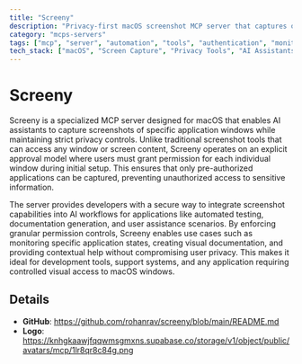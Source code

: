 ```yaml
---
title: "Screeny"
description: "Privacy-first macOS screenshot MCP server that captures only pre-approved application windows with explicit user consent."
category: "mcps-servers"
tags: ["mcp", "server", "automation", "tools", "authentication", "monitoring"]
tech_stack: ["macOS", "Screen Capture", "Privacy Tools", "AI Assistants", "Application Monitoring"]
---
```


# Screeny

Screeny is a specialized MCP server designed for macOS that enables AI assistants to capture screenshots of specific application windows while maintaining strict privacy controls. Unlike traditional screenshot tools that can access any window or screen content, Screeny operates on an explicit approval model where users must grant permission for each individual window during initial setup. This ensures that only pre-authorized applications can be captured, preventing unauthorized access to sensitive information.

The server provides developers with a secure way to integrate screenshot capabilities into AI workflows for applications like automated testing, documentation generation, and user assistance scenarios. By enforcing granular permission controls, Screeny enables use cases such as monitoring specific application states, creating visual documentation, and providing contextual help without compromising user privacy. This makes it ideal for development tools, support systems, and any application requiring controlled visual access to macOS windows.

## Details

- **GitHub**: https://github.com/rohanrav/screeny/blob/main/README.md
- **Logo**: https://knhgkaawjfqqwmsgmxns.supabase.co/storage/v1/object/public/avatars/mcp/1lr8qr8c84g.png
